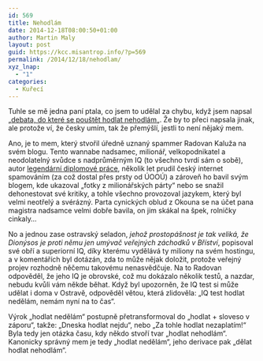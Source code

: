```yaml
---
id: 569
title: Nehodlám
date: 2014-12-18T08:00:50+01:00
author: Martin Maly
layout: post
guid: https://kcc.misantrop.info/?p=569
permalink: /2014/12/18/nehodlam/
xyz_lnap:
  - "1"
categories:
  - Kuřecí
---
```

Tuhle se mě jedna paní ptala, co jsem to udělal za chybu, když jsem napsal &#8222;[debata, do které se pouštět hodlat nehodlám](https://kcc.misantrop.info/2014/12/03/adam/ "Adam")&#8222;. Že by to přeci napsala jinak, ale protože ví, že česky umím, tak že přemýšlí, jestli to není nějaký mem.

Ano, je to mem, který stvořil úředně uznaný spammer Radovan Kaluža na svém blogu. Tento wannabe nadsamec, milionář, velkopodnikatel a neodolatelný svůdce s nadprůměrným IQ (to všechno tvrdí sám o sobě), autor [legendární diplomové práce](https://ulozto.cz/xsh5zDU/kaluza-18-04-2006-pdf), několik let prudil český internet spamováním (za což dostal přes prsty od ÚOOÚ) a zároveň ho bavil svým blogem, kde ukazoval &#8222;fotky z milionářských párty&#8220; nebo se snažil dehonestovat své kritiky, a tohle všechno provozoval jazykem, který byl velmi neotřelý a svérázný. Parta cynických oblud z Okouna se na účet pana magistra nadsamce velmi dobře bavila, on jim skákal na špek, rolničky cinkaly&#8230;

No a jednou zase ostravský seladon, _jehož prostopášnost je tak veliká, že Dionýsos je proti němu jen umývač veřejných záchodků v Bříství_, popisoval své obří a superiorní IQ, díky kterému vydělává ty miliony na svém hostingu, a v komentářích byl dotázán, zda to může nějak doložit, protože veřejný projev rozhodně něčemu takovému nenasvědčuje. Na to Radovan odpověděl, že jeho IQ je obrovské, což mu dokázalo několik testů, a nazdar, nebudu kvůli vám někde běhat. Když byl upozorněn, že IQ test si může udělat i doma v Ostravě, odpověděl větou, která zlidověla: &#8222;IQ test hodlat nedělám, nemám nyní na to čas&#8220;.

Výrok &#8222;hodlat nedělám&#8220; postupně přetransformoval do &#8222;hodlat + sloveso v záporu&#8220;, takže: &#8222;Dneska hodlat nejdu&#8220;, nebo &#8222;Za tohle hodlat nezaplatím!&#8220; Byla tedy jen otázka času, kdy někdo stvoří tvar &#8222;hodlat nehodlám&#8220;. Kanonicky správný mem je tedy &#8222;hodlat nedělám&#8220;, jeho derivace pak &#8222;dělat hodlat nehodlám&#8220;.